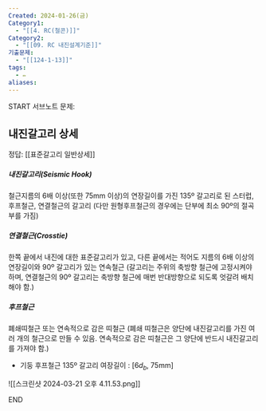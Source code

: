 ```yaml
---
Created: 2024-01-26(금)
Category1:
  - "[[4. RC(철콘)]]"
Category2:
  - "[[09. RC 내진설계기준]]"
기출문제:
  - "[[124-1-13]]"
tags:
  - ✏️
aliases:
---
```

START
서브노트
문제:  
## 내진갈고리 상세


정답: 
[[표준갈고리 일반상세]]
##### 내진갈고리(Seismic Hook)
철근지름의 6배 이상(또한 75mm 이상)의 연장길이를 가진 135º 갈고리로 된 스터럽, 후프철근, 연결철근의 갈고리
(다만 원형후프철근의 경우에는 단부에 최소 90º의 절곡부를 가짐)

##### 연결철근(Crosstie)
한쪽 끝에서 내진에 대한 표준갈고리가 있고, 다른 끝에서는 적어도 지름의 6배 이상의 연장길이와 90º 갈고리가 있는 연속철근
(갈고리는 주위의 축방향 철근에 고정시켜야 하며, 연결철근의 90º 갈고리는 축방향 철근에 매번 반대방향으로 되도록 엇갈려 배치해야 함.)
##### 후프철근
폐쇄띠철근 또는 연속적으로 감은 띠철근
(폐쇄 띠철근은 양단에 내진갈고리를 가진 여러 개의 철근으로 만들 수 있음. 연속적으로 감은 띠철근은 그 양단에 반드시 내진갈고리를 가져야 함.)
- 기둥 후프철근 135º 갈고리 여장길이 : [$6d_b$, 75mm]

![[스크린샷 2024-03-21 오후 4.11.53.png]]

<!--ID: 1688389336268-->
END
